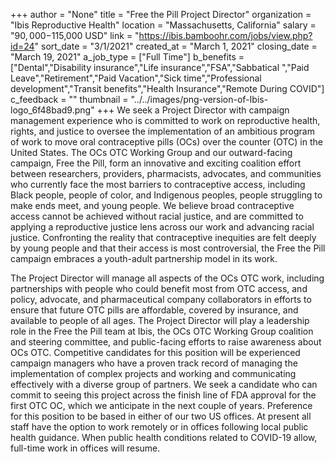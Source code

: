+++
author = "None"
title = "Free the Pill Project Director"
organization = "Ibis Reproductive Health"
location = "Massachusetts, California"
salary = "$90,000-$115,000 USD"
link = "https://ibis.bamboohr.com/jobs/view.php?id=24"
sort_date = "3/1/2021"
created_at = "March 1, 2021"
closing_date = "March 19, 2021"
a_job_type = ["Full Time"]
b_benefits = ["Dental","Disability insurance","Life insurance","FSA","Sabbatical ","Paid Leave","Retirement","Paid Vacation","Sick time","Professional development","Transit benefits","Health Insurance","Remote During COVID"]
c_feedback = ""
thumbnail = "../../images/png-version-of-Ibis-logo_6f48bad9.png"
+++
We seek a Project Director with campaign management experience who is committed to work on reproductive health, rights, and justice to oversee the implementation of an ambitious program of work to move oral contraceptive pills (OCs) over the counter (OTC) in the United States. The OCs OTC Working Group and our outward-facing campaign, Free the Pill, form an innovative and exciting coalition effort between researchers, providers, pharmacists, advocates, and communities who currently face the most barriers to contraceptive access, including Black people, people of color, and Indigenous peoples, people struggling to make ends meet, and young people. We believe broad contraceptive access cannot be achieved without racial justice, and are committed to applying a reproductive justice lens across our work and advancing racial justice. Confronting the reality that contraceptive inequities are felt deeply by young people and that their access is most controversial, the Free the Pill campaign embraces a youth-adult partnership model in its work.

The Project Director will manage all aspects of the OCs OTC work, including partnerships with people who could benefit most from OTC access, and policy, advocate, and pharmaceutical company collaborators in efforts to ensure that future OTC pills are affordable, covered by insurance, and available to people of all ages. The Project Director will play a leadership role in the Free the Pill team at Ibis, the OCs OTC Working Group coalition and steering committee, and public-facing efforts to raise awareness about OCs OTC. Competitive candidates for this position will be experienced campaign managers who have a proven track record of managing the implementation of complex projects and working and communicating effectively with a diverse group of partners. We seek a candidate who can commit to seeing this project across the finish line of FDA approval for the first OTC OC, which we anticipate in the next couple of years. Preference for this position to be based in either of our two US offices. At present all staff have the option to work remotely or in offices following local public health guidance. When public health conditions related to COVID-19 allow, full-time work in offices will resume.